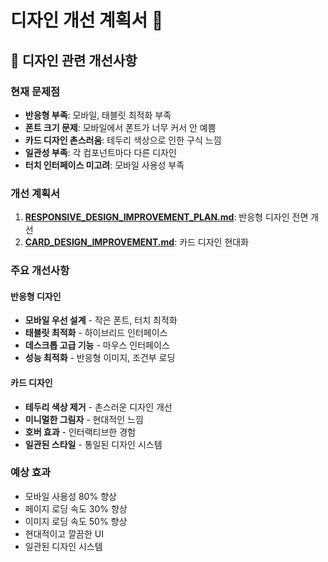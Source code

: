 # 디자인 개선 계획서 🎨

## 📁 디자인 관련 개선사항

### 현재 문제점
- **반응형 부족**: 모바일, 태블릿 최적화 부족
- **폰트 크기 문제**: 모바일에서 폰트가 너무 커서 안 예쁨
- **카드 디자인 촌스러움**: 테두리 색상으로 인한 구식 느낌
- **일관성 부족**: 각 컴포넌트마다 다른 디자인
- **터치 인터페이스 미고려**: 모바일 사용성 부족

### 개선 계획서
1. **[RESPONSIVE_DESIGN_IMPROVEMENT_PLAN.md](./RESPONSIVE_DESIGN_IMPROVEMENT_PLAN.md)**: 반응형 디자인 전면 개선
2. **[CARD_DESIGN_IMPROVEMENT.md](./CARD_DESIGN_IMPROVEMENT.md)**: 카드 디자인 현대화

### 주요 개선사항

#### 반응형 디자인
- **모바일 우선 설계** - 작은 폰트, 터치 최적화
- **태블릿 최적화** - 하이브리드 인터페이스
- **데스크톱 고급 기능** - 마우스 인터페이스
- **성능 최적화** - 반응형 이미지, 조건부 로딩

#### 카드 디자인
- **테두리 색상 제거** - 촌스러운 디자인 개선
- **미니멀한 그림자** - 현대적인 느낌
- **호버 효과** - 인터랙티브한 경험
- **일관된 스타일** - 통일된 디자인 시스템

### 예상 효과
- 모바일 사용성 80% 향상
- 페이지 로딩 속도 30% 향상
- 이미지 로딩 속도 50% 향상
- 현대적이고 깔끔한 UI
- 일관된 디자인 시스템
